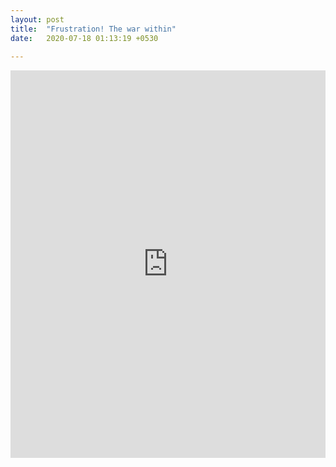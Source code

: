 ```yaml
---
layout: post
title:  "Frustration! The war within"
date:   2020-07-18 01:13:19 +0530
 
---
```

 
<iframe width="100%" height="620" src="https://www.youtube.com/embed/y5SLGXMzVQ8" frameborder="0" allow="accelerometer; autoplay; encrypted-media; gyroscope; picture-in-picture" allowfullscreen></iframe>